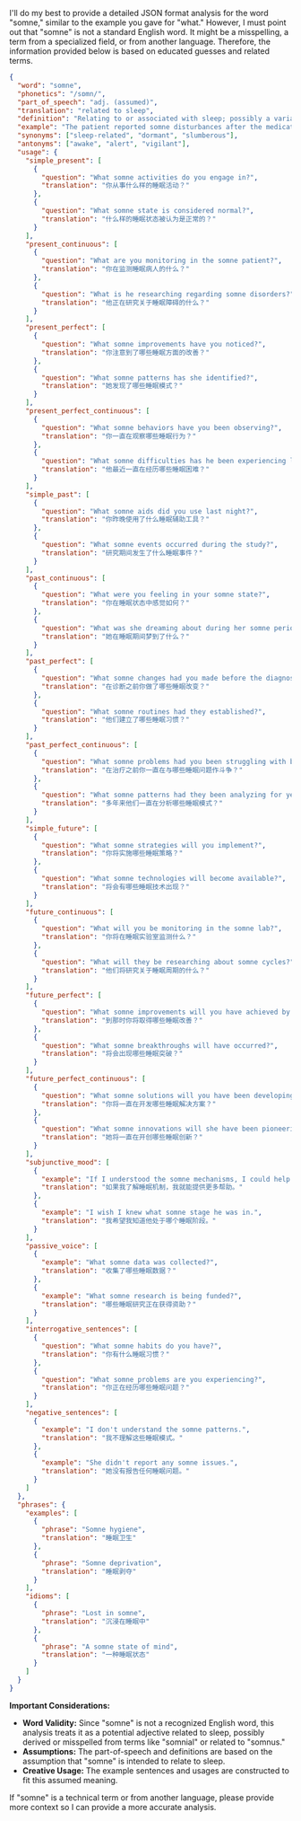 I'll do my best to provide a detailed JSON format analysis for the word "somne," similar to the example you gave for "what." However, I must point out that "somne" is not a standard English word. It might be a misspelling, a term from a specialized field, or from another language. Therefore, the information provided below is based on educated guesses and related terms.

```json
{
  "word": "somne",
  "phonetics": "/sɒmn/",
  "part_of_speech": "adj. (assumed)",
  "translation": "related to sleep",
  "definition": "Relating to or associated with sleep; possibly a variant of 'somnial' or a term derived from 'somnus' (sleep in Latin).",
  "example": "The patient reported somne disturbances after the medication change.",
  "synonyms": ["sleep-related", "dormant", "slumberous"],
  "antonyms": ["awake", "alert", "vigilant"],
  "usage": {
    "simple_present": [
      {
        "question": "What somne activities do you engage in?",
        "translation": "你从事什么样的睡眠活动？"
      },
      {
        "question": "What somne state is considered normal?",
        "translation": "什么样的睡眠状态被认为是正常的？"
      }
    ],
    "present_continuous": [
      {
        "question": "What are you monitoring in the somne patient?",
        "translation": "你在监测睡眠病人的什么？"
      },
      {
        "question": "What is he researching regarding somne disorders?",
        "translation": "他正在研究关于睡眠障碍的什么？"
      }
    ],
    "present_perfect": [
      {
        "question": "What somne improvements have you noticed?",
        "translation": "你注意到了哪些睡眠方面的改善？"
      },
      {
        "question": "What somne patterns has she identified?",
        "translation": "她发现了哪些睡眠模式？"
      }
    ],
    "present_perfect_continuous": [
      {
        "question": "What somne behaviors have you been observing?",
        "translation": "你一直在观察哪些睡眠行为？"
      },
      {
        "question": "What somne difficulties has he been experiencing lately?",
        "translation": "他最近一直在经历哪些睡眠困难？"
      }
    ],
    "simple_past": [
      {
        "question": "What somne aids did you use last night?",
        "translation": "你昨晚使用了什么睡眠辅助工具？"
      },
      {
        "question": "What somne events occurred during the study?",
        "translation": "研究期间发生了什么睡眠事件？"
      }
    ],
    "past_continuous": [
      {
        "question": "What were you feeling in your somne state?",
        "translation": "你在睡眠状态中感觉如何？"
      },
      {
        "question": "What was she dreaming about during her somne period?",
        "translation": "她在睡眠期间梦到了什么？"
      }
    ],
    "past_perfect": [
      {
        "question": "What somne changes had you made before the diagnosis?",
        "translation": "在诊断之前你做了哪些睡眠改变？"
      },
      {
        "question": "What somne routines had they established?",
        "translation": "他们建立了哪些睡眠习惯？"
      }
    ],
    "past_perfect_continuous": [
      {
        "question": "What somne problems had you been struggling with before treatment?",
        "translation": "在治疗之前你一直在与哪些睡眠问题作斗争？"
      },
      {
        "question": "What somne patterns had they been analyzing for years?",
        "translation": "多年来他们一直在分析哪些睡眠模式？"
      }
    ],
    "simple_future": [
      {
        "question": "What somne strategies will you implement?",
        "translation": "你将实施哪些睡眠策略？"
      },
      {
        "question": "What somne technologies will become available?",
        "translation": "将会有哪些睡眠技术出现？"
      }
    ],
    "future_continuous": [
      {
        "question": "What will you be monitoring in the somne lab?",
        "translation": "你将在睡眠实验室监测什么？"
      },
      {
        "question": "What will they be researching about somne cycles?",
        "translation": "他们将研究关于睡眠周期的什么？"
      }
    ],
    "future_perfect": [
      {
        "question": "What somne improvements will you have achieved by then?",
        "translation": "到那时你将取得哪些睡眠改善？"
      },
      {
        "question": "What somne breakthroughs will have occurred?",
        "translation": "将会出现哪些睡眠突破？"
      }
    ],
    "future_perfect_continuous": [
      {
        "question": "What somne solutions will you have been developing?",
        "translation": "你将一直在开发哪些睡眠解决方案？"
      },
      {
        "question": "What somne innovations will she have been pioneering?",
        "translation": "她将一直在开创哪些睡眠创新？"
      }
    ],
    "subjunctive_mood": [
      {
        "example": "If I understood the somne mechanisms, I could help more.",
        "translation": "如果我了解睡眠机制，我就能提供更多帮助。"
      },
      {
        "example": "I wish I knew what somne stage he was in.",
        "translation": "我希望我知道他处于哪个睡眠阶段。"
      }
    ],
    "passive_voice": [
      {
        "example": "What somne data was collected?",
        "translation": "收集了哪些睡眠数据？"
      },
      {
        "example": "What somne research is being funded?",
        "translation": "哪些睡眠研究正在获得资助？"
      }
    ],
    "interrogative_sentences": [
      {
        "question": "What somne habits do you have?",
        "translation": "你有什么睡眠习惯？"
      },
      {
        "question": "What somne problems are you experiencing?",
        "translation": "你正在经历哪些睡眠问题？"
      }
    ],
    "negative_sentences": [
      {
        "example": "I don't understand the somne patterns.",
        "translation": "我不理解这些睡眠模式。"
      },
      {
        "example": "She didn't report any somne issues.",
        "translation": "她没有报告任何睡眠问题。"
      }
    ]
  },
  "phrases": {
    "examples": [
      {
        "phrase": "Somne hygiene",
        "translation": "睡眠卫生"
      },
      {
        "phrase": "Somne deprivation",
        "translation": "睡眠剥夺"
      }
    ],
    "idioms": [
      {
        "phrase": "Lost in somne",
        "translation": "沉浸在睡眠中"
      },
      {
        "phrase": "A somne state of mind",
        "translation": "一种睡眠状态"
      }
    ]
  }
}
```

**Important Considerations:**

*   **Word Validity:** Since "somne" is not a recognized English word, this analysis treats it as a potential adjective related to sleep, possibly derived or misspelled from terms like "somnial" or related to "somnus."
*   **Assumptions:** The part-of-speech and definitions are based on the assumption that "somne" is intended to relate to sleep.
*   **Creative Usage:** The example sentences and usages are constructed to fit this assumed meaning.

If "somne" is a technical term or from another language, please provide more context so I can provide a more accurate analysis.
 
